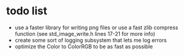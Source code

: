 # todo list

 - use a faster library for writing png files or use a fast zlib compress function (see std_image_write.h lines 17-21 for more info)
 - create some sort of logging subsystem that lets me log errors
 - optimize the Color to ColorRGB to be as fast as possible
